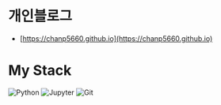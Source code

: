 # 개인블로그
- [https://chanp5660.github.io](https://chanp5660.github.io)

# My Stack

<img alt="Python" src ="https://img.shields.io/badge/Python-3776AB.svg?&style=for-the-badge&logo=Python&logoColor=white"/>  <img alt="Jupyter" src ="https://img.shields.io/badge/Jupyter-F37626.svg?&style=for-the-badge&logo=Jupyter&logoColor=white"/>  <img alt="Git" src ="https://img.shields.io/badge/Git-F05032.svg?&style=for-the-badge&logo=Git&logoColor=white"/>    



<!--
<img alt="C" src ="https://img.shields.io/badge/C-A8B9CC.svg?&style=for-the-badge&logo=C&logoColor=white"/>  <img alt="Linux" src ="https://img.shields.io/badge/Linux-FCC624.svg?&style=for-the-badge&logo=Linux&logoColor=white"/>  <img alt="R" src ="https://img.shields.io/badge/R-276DC3.svg?&style=for-the-badge&logo=R&logoColor=white"/> <img alt="Python" src ="https://img.shields.io/badge/Python-3776AB.svg?&style=for-the-badge&logo=Python&logoColor=white">
<img alt="R" src ="https://img.shields.io/badge/R-276DC3.svg?&style=for-the-badge&logo=R&logoColor=white"></td>
<img alt="C" src ="https://img.shields.io/badge/C-A8B9CC.svg?&style=for-the-badge&logo=C&logoColor=white"></td> 
<img alt="Tensorflow" src ="https://img.shields.io/badge/Tensorflow-FF6F00.svg?&style=for-the-badge&logo=Tensorflow&logoColor=white" >
<img alt="Pytorch" src ="https://img.shields.io/badge/Pytorch-EE4C2C.svg?&style=for-the-badge&logo=Pytorch&logoColor=white">
<img alt="Linux" src ="https://img.shields.io/badge/Linux-FCC624.svg?&style=for-the-badge&logo=Linux&logoColor=white">
<img alt="Git" src ="https://img.shields.io/badge/Git-F05032.svg?&style=for-the-badge&logo=Git&logoColor=white" >
<img alt="Github" src="https://img.shields.io/badge/github-181717?style=for-the-badge&logo=github&logoColor=white" >
<img alt="Jupyter" src ="https://img.shields.io/badge/Jupyter-F37626.svg?&style=for-the-badge&logo=Jupyter&logoColor=white" >



**chanp5660/chanp5660** is a ✨ _special_ ✨ repository because its `README.md` (this file) appears on your GitHub profile.

Here are some ideas to get you started:

- 🔭 I’m currently working on ...
- 🌱 I’m currently learning ...
- 👯 I’m looking to collaborate on ...
- 🤔 I’m looking for help with ...
- 💬 Ask me about ...
- 📫 How to reach me: ...
- 😄 Pronouns: ...
- ⚡ Fun fact: ...
-->


